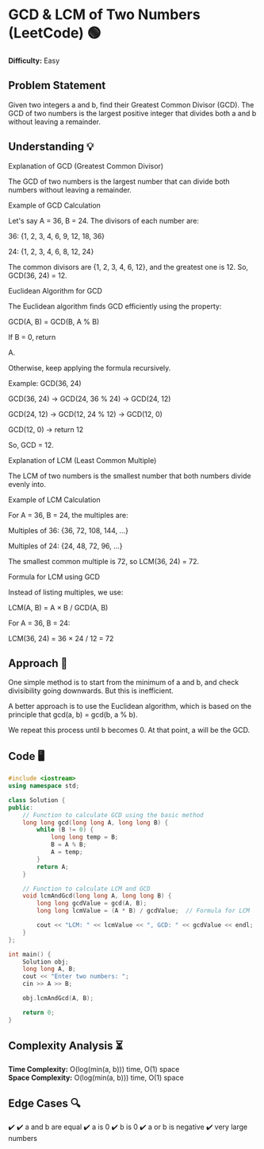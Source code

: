 # GCD & LCM of Two Numbers (LeetCode) 🟢

**Difficulty:** Easy

## Problem Statement

Given two integers a and b, find their Greatest Common Divisor (GCD). The GCD of two numbers is the largest positive integer that divides both a and b without leaving a remainder.

## Understanding 💡

Explanation of GCD (Greatest Common Divisor)

The GCD of two numbers is the largest number that can divide both numbers without leaving a remainder.

Example of GCD Calculation

Let's say A = 36, B = 24. The divisors of each number are:

36: {1, 2, 3, 4, 6, 9, 12, 18, 36}

24: {1, 2, 3, 4, 6, 8, 12, 24}

The common divisors are {1, 2, 3, 4, 6, 12}, and the greatest one is 12.
So, GCD(36, 24) = 12.

Euclidean Algorithm for GCD

The Euclidean algorithm finds GCD efficiently using the property:

GCD(A, B) = GCD(B, A % B)

If
B = 0, return

A.

Otherwise, keep applying the formula recursively.

Example: GCD(36, 24)

GCD(36, 24) → GCD(24, 36 % 24) → GCD(24, 12)

GCD(24, 12) → GCD(12, 24 % 12) → GCD(12, 0)

GCD(12, 0) → return 12

So, GCD = 12.

Explanation of LCM (Least Common Multiple)

The LCM of two numbers is the smallest number that both numbers divide evenly into.

Example of LCM Calculation

For A = 36, B = 24, the multiples are:

Multiples of 36: {36, 72, 108, 144, …}

Multiples of 24: {24, 48, 72, 96, …}

The smallest common multiple is 72, so LCM(36, 24) = 72.

Formula for LCM using GCD

Instead of listing multiples, we use:

LCM(A, B) = A × B / GCD(A, B)​

For A = 36, B = 24:

LCM(36, 24) = 36 × 24 / 12 ​= 72

## Approach 🚀

One simple method is to start from the minimum of a and b, and check divisibility going downwards. But this is inefficient.

A better approach is to use the Euclidean algorithm, which is based on the principle that gcd(a, b) = gcd(b, a % b).

We repeat this process until b becomes 0. At that point, a will be the GCD.

## Code 🖥️

```cpp
#include <iostream>
using namespace std;

class Solution {
public:
    // Function to calculate GCD using the basic method
    long long gcd(long long A, long long B) {
        while (B != 0) {
            long long temp = B;
            B = A % B;
            A = temp;
        }
        return A;
    }

    // Function to calculate LCM and GCD
    void lcmAndGcd(long long A, long long B) {
        long long gcdValue = gcd(A, B);
        long long lcmValue = (A * B) / gcdValue;  // Formula for LCM

        cout << "LCM: " << lcmValue << ", GCD: " << gcdValue << endl;
    }
};

int main() {
    Solution obj;
    long long A, B;
    cout << "Enter two numbers: ";
    cin >> A >> B;

    obj.lcmAndGcd(A, B);

    return 0;
}
```

## Complexity Analysis ⏳

**Time Complexity:** O(log(min(a, b))) time, O(1) space  
**Space Complexity:** O(log(min(a, b))) time, O(1) space

## Edge Cases 🔍

✔️ ✔️ a and b are equal ✔️ a is 0 ✔️ b is 0 ✔️ a or b is negative ✔️ very large numbers
